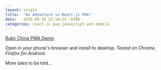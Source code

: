 ```yaml
---
layout: single
title:  "An Adventure in React.js PWA"
date:   2018-09-28 22:10:23 -0700
categories: react.js pwa javascript web mobile
---
```

[Ruby China PWA Demo][rbcnpwa-demo]

Open in your phone's browser and install to desktop.
*Tested on Chrome, Firefox for Andriod.*

More tales to be told...

[rbcnpwa-demo]: https://ruby-china.surge.sh/

